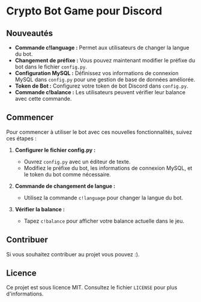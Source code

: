 # Crypto Bot Game pour Discord

## Nouveautés
- **Commande c!language :** Permet aux utilisateurs de changer la langue du bot.
- **Changement de préfixe :** Vous pouvez maintenant modifier le préfixe du bot dans le fichier `config.py`.
- **Configuration MySQL :** Définissez vos informations de connexion MySQL dans `config.py` pour une gestion de base de données améliorée.
- **Token de Bot :** Configurez votre token de bot Discord dans `config.py`.
- **Commande c!balance :** Les utilisateurs peuvent vérifier leur balance avec cette commande.

## Commencer
Pour commencer à utiliser le bot avec ces nouvelles fonctionnalités, suivez ces étapes :
1. **Configurer le fichier config.py :**
   - Ouvrez `config.py` avec un éditeur de texte.
   - Modifiez le préfixe du bot, les informations de connexion MySQL, et le token du bot comme nécessaire.

2. **Commande de changement de langue :**
   - Utilisez la commande `c!language` pour changer la langue du bot.

3. **Vérifier la balance :**
   - Tapez `c!balance` pour afficher votre balance actuelle dans le jeu.

## Contribuer
Si vous souhaitez contribuer au projet vous pouvez :).

## Licence
Ce projet est sous licence MIT. Consultez le fichier `LICENSE` pour plus d'informations.
